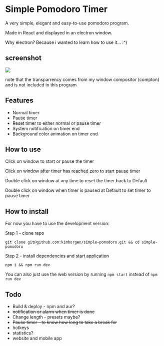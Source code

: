 # Simple Pomodoro Timer

A very simple, elegant and easy-to-use pomodoro program.

Made in React and displayed in an electron window.

Why electron? Because i wanted to learn how to use it... :^)

## screenshot
![](https://i.imgur.com/YtDrPP8.jpg)

note that the transparrency comes from my window compositor (compton) and is not included in this program

## Features
- Normal timer
- Pause timer
- Reset timer to either normal or pause timer
- System notification on timer end
- Background color animation on timer end

## How to use

Click on window to start or pause the timer

Click on window after timer has reached zero to start pause timer

Double click on window at any time to reset the timer back to Default

Double click on window when timer is paused at Default to set timer to pause timer 

## How to install
For now you have to use the development version:

Step 1 - clone repo

`git clone git@github.com:kimborgen/simple-pomodoro.git && cd simple-pomodoro`

Step 2 - install dependencies and start application

`npm i && npm run dev`

You can also just use the web version by running `npm start` instead of `npm run dev`

## Todo
- Build & deploy - npm and aur?
- <strike>notification or alarm when timer is done</strike>
- Change length - presets maybe?
- <strike>Pause timer - to know how long to take a break for </strike>
- hotkeys
- statistics?
- website and mobile app
